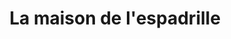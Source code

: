 ---
title: "La maison de l'espadrille"
url: /soorts-hossegor/la-maison-de-lespadrille/
shop: chaussures
---